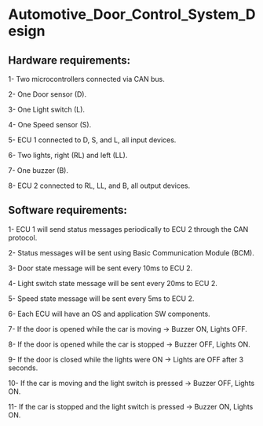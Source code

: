 # Automotive_Door_Control_System_Design

## Hardware requirements:

1- Two microcontrollers connected via CAN bus.

2- One Door sensor (D).

3- One Light switch (L).

4- One Speed sensor (S).

5- ECU 1 connected to D, S, and L, all input devices.

6- Two lights, right (RL) and left (LL).

7- One buzzer (B).

8- ECU 2 connected to RL, LL, and B, all output devices.


## Software requirements:

1- ECU 1 will send status messages periodically to ECU 2 through the CAN protocol.

2- Status messages will be sent using Basic Communication Module (BCM).

3- Door state message will be sent every 10ms to ECU 2.

4- Light switch state message will be sent every 20ms to ECU 2.

5- Speed state message will be sent every 5ms to ECU 2.

6- Each ECU will have an OS and application SW components.

7- If the door is opened while the car is moving → Buzzer ON, Lights OFF.

8- If the door is opened while the car is stopped → Buzzer OFF, Lights ON.

9- If the door is closed while the lights were ON → Lights are OFF after 3 seconds.

10- If the car is moving and the light switch is pressed → Buzzer OFF, Lights ON.

11- If the car is stopped and the light switch is pressed → Buzzer ON, Lights ON.
